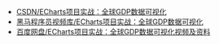 - [CSDN/ECharts项目实战：全球GDP数据可视化](https://blog.csdn.net/JACK_SUJAVA/article/details/128397129)
- [黑马程序员视频库/ECharts项目实战：全球GDP数据可视化](https://yun.itheima.com/open/753.html)
- [百度网盘/ECharts项目实战：全球GDP数据可视化视频及资料](https://pan.baidu.com/s/1QyptAhja2TkUzWJCahhoMA?pwd=y58l)
